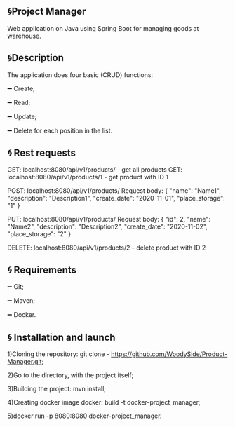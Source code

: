 :cyclone:Project Manager
-----------
Web application on Java using Spring Boot for managing goods at warehouse.

:cyclone:Description
-----------
The application does four basic (CRUD) functions: 

:heavy_minus_sign: Create; 

:heavy_minus_sign:  Read;

:heavy_minus_sign:  Update; 

:heavy_minus_sign:  Delete for each position in the list.

:cyclone: Rest requests
-----------
GET: localhost:8080/api/v1/products/ - get all products GET: localhost:8080/api/v1/products/1 - get product with ID 1

POST: localhost:8080/api/v1/products/ Request body: { "name": "Name1", "description": "Description1", "create_date": "2020-11-01", "place_storage": "1" }

PUT: localhost:8080/api/v1/products/ Request body: { "id": 2, "name": "Name2", "description": "Description2", "create_date": "2020-11-02", "place_storage": "2" }

DELETE: localhost:8080/api/v1/products/2 - delete product with ID 2

:cyclone: Requirements
-----------
:heavy_minus_sign: Git;

:heavy_minus_sign: Maven;

:heavy_minus_sign: Docker.

:cyclone: Installation and launch
-----------
1)Cloning the repository: git clone - https://github.com/WoodySide/Product-Manager.git;

2)Go to the  directory, with the project itself;

3)Building the project: mvn install;

4)Сreating docker image docker: build -t docker-project_manager;

5)docker run -p 8080:8080 docker-project_manager.

